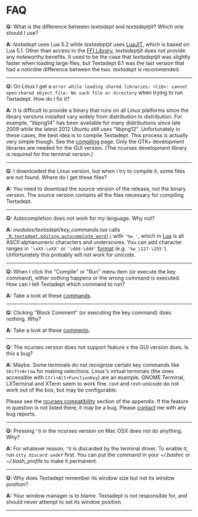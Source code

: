 # FAQ

**Q:**
What is the difference between *textadept* and *textadeptjit*? Which one should
I use?

**A:**
*textadept* uses Lua 5.2 while *textadeptjit* uses [LuaJIT][], which is based on
Lua 5.1. Other than access to the [FFI Library][], *textadeptjit* does not
provide any noteworthy benefits. It used to be the case that *textadeptjit* was
slightly faster when loading large files, but Textadept 6.1 was the last version
that had a noticible difference between the two. *textadept* is recommended.

[LuaJIT]: http://luajit.org
[FFI library]: http://luajit.org/ext_ffi.html

- - -

**Q:**
On Linux I get a `error while loading shared libraries: <lib>: cannot open`
`shared object file: No such file or directory` when trying to run Textadept.
How do I fix it?

**A:**
It is difficult to provide a binary that runs on all Linux platforms since the
library versions installed vary widely from distribution to distribution. For
example, "libpng14" has been available for many distributions since late 2009
while the latest 2012 Ubuntu still uses "libpng12". Unfortunately in these
cases, the best idea is to compile Textadept. This process is actually very
simple though. See the [compiling][] page. Only the GTK+ development libraries
are needed for the GUI version. (The ncurses development library is required for
the terminal version.)

[compiling]: 12_Compiling.html

- - -

**Q:**
I downloaded the Linux version, but when I try to compile it, some files are not
found. Where do I get these files?

**A:**
You need to download the source version of the release, not the binary version.
The source version contains all the files necessary for compiling Textadept.

- - -

**Q:**
Autocompletion does not work for my language. Why not?

**A:**
*modules/textadept/key_commands.lua* calls
[`_M.textadept.editing.autocomplete_word()`][] with `'%w_'`, which in [Lua][] is
all ASCII alphanumeric characters and underscores. You can add character ranges
in `'\xXX-\xXX'` or `'\ddd-\ddd'` [format][] (e.g. `'%w_\127-\255'`).
Unfortunately this probably will not work for unicode.

[`_M.textadept.editing.autocomplete_word()`]: api/_M.textadept.editing.html#autocomplete_word
[Lua]: 14_Appendix.html#Lua.Patterns
[Format]: http://www.lua.org/manual/5.2/manual.html#3.1

- - -

**Q:**
When I click the "Compile" or "Run" menu item (or execute the key command),
either nothing happens or the wrong command is executed. How can I tell
Textadept which command to run?

**A:**
Take a look at these [commands][].

[commands]: http://foicica.com/wiki/run-supplemental

- - -

**Q:**
Clicking "Block Comment" (or executing the key command) does nothing. Why?

**A:**
Take a look at these [comments][].

[comments]: http://foicica.com/wiki/comment-supplemental

- - -

**Q:**
The ncurses version does not support feature _x_ the GUI version does. Is this a
bug?

**A:**
Maybe. Some terminals do not recognize certain key commands like `Shift+Arrow`
for making selections. Linux's virtual terminals (the ones accessible with
`Ctrl+Alt+FunctionKey`) are an example. GNOME Terminal, LXTerminal and XTerm
seem to work fine. rxvt and rxvt-unicode do not work out of the box, but may be
configurable.

Please see the [ncurses compatibility][] section of the appendix. If the feature
in question is not listed there, it may be a bug. Please [contact][] me with any
bug reports.

[ncurses compatibility]: 14_Appendix.html#Ncurses.Compatibility
[contact]: README.html#Contact

- - -

**Q:**
Pressing `^O` in the ncurses version on Mac OSX does not do anything. Why?

**A:**
For whatever reason, `^O` is discarded by the terminal driver. To enable it, run
`stty discard undef` first. You can put the command in your *~/.bashrc* or
*~/.bash_profile* to make it permanent.

- - -

**Q:**
Why does Textadept remember its window size but not its window position?

**A:**
Your window manager is to blame. Textadept is not responsible for, and should
never attempt to set its window position.

- - -
